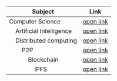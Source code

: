 

|Subject|Link|
|--|--|
|Computer Science|[open link](https://gitmind.com/app/doc/ee02210720)|
|&nbsp;&nbsp;&nbsp;&nbsp;Artificial Intelligence|[open link](https://gitmind.com/app/doc/3b02077474)|
|&nbsp;&nbsp;&nbsp;&nbsp;Distributed computing|[open link](https://www.mindomo.com/mindmap/8abc088a5d2b40ca96dbc009393982d4)|
|&nbsp;&nbsp;&nbsp;&nbsp;&nbsp;&nbsp;&nbsp;&nbsp;P2P|[open link](https://www.mindomo.com/mindmap/7d697c1ca62f40afbb67ec89309a47e9)|
|&nbsp;&nbsp;&nbsp;&nbsp;&nbsp;&nbsp;&nbsp;&nbsp;&nbsp;&nbsp;&nbsp;&nbsp;Blockchain|[open link](https://gitmind.com/app/doc/1642151905)|
|&nbsp;&nbsp;&nbsp;&nbsp;&nbsp;&nbsp;&nbsp;&nbsp;&nbsp;&nbsp;&nbsp;&nbsp;&nbsp;&nbsp;&nbsp;&nbsp;IPFS|[open link](https://www.mindomo.com/mindmap/452f01b494964fd39ec9fb80e2443525)|

